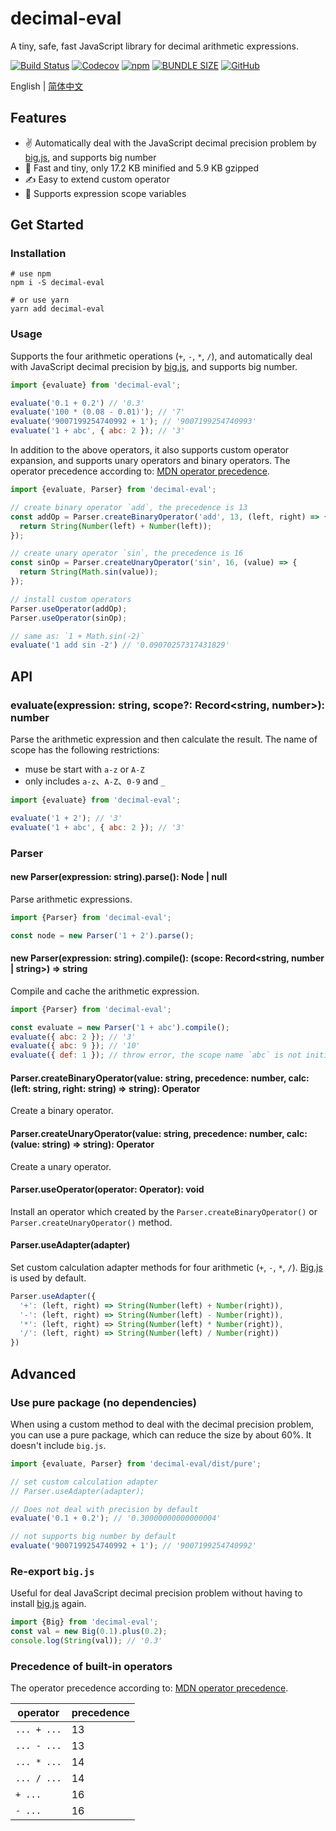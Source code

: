 # decimal-eval
A tiny, safe, fast JavaScript library for decimal arithmetic expressions.

[![Build Status](https://www.travis-ci.com/peakchen90/decimal-eval.svg?branch=master)](https://www.travis-ci.com/peakchen90/decimal-eval)
[![Codecov](https://img.shields.io/codecov/c/github/peakchen90/decimal-eval.svg)](https://codecov.io/gh/peakchen90/decimal-eval)
[![npm](https://img.shields.io/npm/v/decimal-eval.svg)](https://www.npmjs.com/package/decimal-eval)
[![BUNDLE SIZE](https://badgen.net/bundlephobia/minzip/decimal-eval)](https://bundlephobia.com/result?p=decimal-eval)
[![GitHub](https://img.shields.io/github/license/mashape/apistatus.svg)](https://github.com/peakchen90/decimal-eval/blob/master/LICENSE)

English | [简体中文](./README.ZH-CN.md)

## Features
- :v: Automatically deal with the JavaScript decimal precision problem by [big.js](https://github.com/MikeMcl/big.js), and supports big number
- :rocket: Fast and tiny, only 17.2 KB minified and 5.9 KB gzipped
- :writing_hand: Easy to extend custom operator
- :vulcan_salute: Supports expression scope variables

## Get Started

### Installation
```
# use npm
npm i -S decimal-eval

# or use yarn
yarn add decimal-eval
```


### Usage
Supports the four arithmetic operations (`+`, `-`, `*`, `/`),
and automatically deal with JavaScript decimal precision by [big.js](https://github.com/MikeMcl/big.js), and supports big number.

```js
import {evaluate} from 'decimal-eval';

evaluate('0.1 + 0.2') // '0.3'
evaluate('100 * (0.08 - 0.01)'); // '7'
evaluate('9007199254740992 + 1'); // '9007199254740993'
evaluate('1 + abc', { abc: 2 }); // '3'
```

In addition to the above operators, it also supports custom operator expansion,
and supports unary operators and binary operators.
The operator precedence according to: [MDN operator precedence](https://developer.mozilla.org/en-US/docs/Web/JavaScript/Reference/Operators/Operator_Precedence).

```js
import {evaluate, Parser} from 'decimal-eval';

// create binary operator `add`, the precedence is 13
const addOp = Parser.createBinaryOperator('add', 13, (left, right) => {
  return String(Number(left) + Number(left));
});

// create unary operator `sin`, the precedence is 16
const sinOp = Parser.createUnaryOperator('sin', 16, (value) => {
  return String(Math.sin(value));
});

// install custom operators
Parser.useOperator(addOp);
Parser.useOperator(sinOp);

// same as: `1 + Math.sin(-2)`
evaluate('1 add sin -2') // '0.09070257317431829'
```


## API
### evaluate(expression: string, scope?: Record<string, number>): number
Parse the arithmetic expression and then calculate the result. The name of scope has the following restrictions:
- muse be start with `a-z` or `A-Z`
- only includes `a-z`、`A-Z`、`0-9` and `_`

```js
import {evaluate} from 'decimal-eval';

evaluate('1 + 2'); // '3'
evaluate('1 + abc', { abc: 2 }); // '3'
```

### Parser

#### new Parser(expression: string).parse(): Node | null
Parse arithmetic expressions.

```js
import {Parser} from 'decimal-eval';

const node = new Parser('1 + 2').parse();
```

#### new Parser(expression: string).compile(): (scope: Record<string, number | string>) => string
Compile and cache the arithmetic expression.

```js
import {Parser} from 'decimal-eval';

const evaluate = new Parser('1 + abc').compile();
evaluate({ abc: 2 }); // '3'
evaluate({ abc: 9 }); // '10'
evaluate({ def: 1 }); // throw error, the scope name `abc` is not initialized
```

#### Parser.createBinaryOperator(value: string, precedence: number, calc: (left: string, right: string) => string): Operator
Create a binary operator.

#### Parser.createUnaryOperator(value: string, precedence: number, calc: (value: string) => string): Operator
Create a unary operator.

#### Parser.useOperator(operator: Operator): void
Install an operator which created by the `Parser.createBinaryOperator()` or `Parser.createUnaryOperator()` method.

#### Parser.useAdapter(adapter)
Set custom calculation adapter methods for four arithmetic (`+`, `-`, `*`, `/`).
[Big.js](https://github.com/MikeMcl/big.js) is used by default.

```js
Parser.useAdapter({
  '+': (left, right) => String(Number(left) + Number(right)),
  '-': (left, right) => String(Number(left) - Number(right)),
  '*': (left, right) => String(Number(left) * Number(right)),
  '/': (left, right) => String(Number(left) / Number(right))
})
```


## Advanced

### Use pure package (no dependencies)
When using a custom method to deal with the decimal precision problem, you can use a pure package, which can reduce the size by about 60%.
It doesn't include `big.js`.

```js
import {evaluate, Parser} from 'decimal-eval/dist/pure';

// set custom calculation adapter
// Parser.useAdapter(adapter);

// Does not deal with precision by default
evaluate('0.1 + 0.2'); // '0.30000000000000004'

// not supports big number by default
evaluate('9007199254740992 + 1'); // '9007199254740992'
```

### Re-export `big.js`
Useful for deal JavaScript decimal precision problem without having to install [big.js](https://github.com/MikeMcl/big.js) again.

```js
import {Big} from 'decimal-eval';
const val = new Big(0.1).plus(0.2);
console.log(String(val)); // '0.3'
```

### Precedence of built-in operators
The operator precedence according to: [MDN operator precedence](https://developer.mozilla.org/en-US/docs/Web/JavaScript/Reference/Operators/Operator_Precedence).

|  operator   | precedence |
|  --------   | ---------- |
| `... + ...` | 13         |
| `... - ...` | 13         |
| `... * ...` | 14         |
| `... / ...` | 14         |
| `+ ...`     | 16         |
| `- ...`     | 16         |

